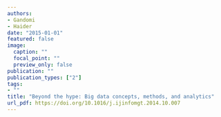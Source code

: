 ```yaml
---
authors:
- Gandomi
- Haider
date: "2015-01-01"
featured: false
image:
  caption: ""
  focal_point: ""
  preview_only: false
publication: ""
publication_types: ["2"]
tags:
- ""
title: "Beyond the hype: Big data concepts, methods, and analytics"
url_pdf: https://doi.org/10.1016/j.ijinfomgt.2014.10.007
---
```

